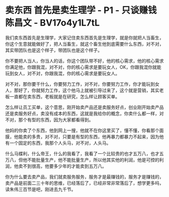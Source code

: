 # 卖东西 首先是卖生理学 - P1 - 只谈赚钱陈昌文 - BV17o4y1L7tL

我们卖东西首先是生理学，大家记住卖东西首先是生理学，就是你就把人当畜生，你这个生意就能做好了，把人当畜生，就这个畜生他到底需要什么东西，对不对，其实带团队也是这个样子，带团队也是这个样子。

你不要把人当人，你当人的话，你这个团队带不好，他的核心需求，他的核心需求你满足他，你跟我混，对不对，你的核心需求是要玩女人，OK，你跟我混你就能玩到女人，对不对，你跟我混，你的核心需求是要玩女人。

对不对，那你要干什么，你要努力工作，对不对，你要努力工作，你才能玩到女人，那好了，你就努力工作，这个他马上就被引导过来了，这个就是营销，其实老板一直都在卖东西，老板就是在研究，怎么样让顾客买单。

怎么样让员工买单，这个意思，刚开始卖产品还是卖服务好点，创业刚开始卖产品还是卖服务好点，卖没有成本的东西，这就是我给你的概念，你卖什么都一样，对不对，那个有型的东西，因为大家都看得到。

他妈的你卖了个东西，他到网上一搜，他就不在你这里买了，懂不懂，你看那个面膜，他能卖的多贵，对不对，只要是有型的东西，他再暴力都暴力不起来，因为他有一个固定的东西，我那个人头马，对不对，人头马。

什么马蝶利，什么帝王，什么的我看了，我看了一个比较贵的也才五万八，也才五万八，但他不能批量生产，他不能批量生产，所以他其实他的利润，他是可控的利润，他卖不到很高，他要多少年的才能卖到五万八。

你为什么要去卖产品，我们就卖服务服务，服务才是最赚钱的，服务才是赚钱的，卖产品是前面二三十年的思维，已经落后了，已经非常非常落后了，想学更多吗，读朱伟三百节是吧，刚进去九千节。

